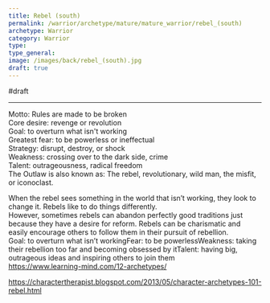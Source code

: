 ```yaml
---
title: Rebel (south)
permalink: /warrior/archetype/mature/mature_warrior/rebel_(south)
archetype: Warrior
category: Warrior
type: 
type_general: 
image: /images/back/rebel_(south).jpg
draft: true
---
```

#draft   
  
----  
Motto: Rules are made to be broken  
Core desire: revenge or revolution  
Goal: to overturn what isn't working  
Greatest fear: to be powerless or ineffectual  
Strategy: disrupt, destroy, or shock  
Weakness: crossing over to the dark side, crime  
Talent: outrageousness, radical freedom  
The Outlaw is also known as: The rebel, revolutionary, wild man, the misfit, or iconoclast.  
  
When the rebel sees something in the world that isn’t working, they look to change it. Rebels like to do things differently.  
However, sometimes rebels can abandon perfectly good traditions just because they have a desire for reform. Rebels can be charismatic and easily encourage others to follow them in their pursuit of rebellion.  
Goal: to overturn what isn’t workingFear: to be powerlessWeakness: taking their rebellion too far and becoming obsessed by itTalent: having big, outrageous ideas and inspiring others to join them  
https://www.learning-mind.com/12-archetypes/  
  
https://charactertherapist.blogspot.com/2013/05/character-archetypes-101-rebel.html  

